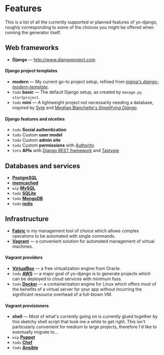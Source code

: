Features
===

This is a list of all the currently supported or planned features of yo-django, roughly corresponding to some of the choices you might be offered when running the generator itself.

Web frameworks
---

* **Django** &mdash; http://www.djangoproject.com

#### Django project templates
* **modern** &mdash; My current go-to project setup, refined from [nigma's *django-modern-template*](https://github.com/nigma/django-modern-template).
* `todo` **basic** &mdash; The default Django setup, as created by `manage.py startproject`.
* `todo` **mini** &mdash; A lightweight project not necessarily needing a database, inspired by [Syte](https://github.com/rigoneri/syte) and [Meghan Blanchette's *Simplifying Django*](http://radar.oreilly.com/2014/04/simplifying-django.html?utm_source=Python+Weekly+Newsletter&utm_campaign=ef1c091c06-Python_Weekly_Issue_135_April_17_2014&utm_medium=email&utm_term=0_9e26887fc5-ef1c091c06-312699433).

#### Django features and niceties
* `todo` **Social authentication**
* `todo` Custom **user model**
* `todo` Custom **admin site**
* `todo` Custom **permissions** with [Authority](https://github.com/jezdez/django-authority)
* `toto` **APIs** with [Django REST framework](http://www.django-rest-framework.org/) and [Tastypie](http://tastypieapi.org/)

Databases and services
---

* [**PostgreSQL**](http://www.postgresql.org)
* [**memcached**](http://memcached.org/)
* `wip` [**MySQL**](http://www.mysql.com/)
* `todo` [**SQLite**](http://www.sqlite.org/)
* `todo` [**MongoDB**](http://django-nonrel.org/)
* `todo` [**redis**](http://redis.io/)

Infrastructure
---

* [**Fabric**](http://www.fabfile.org/) is my management tool of choice which allows complex operations to be automated with single commands.
* [**Vagrant**](http://www.vagrantup.com) &mdash; a convenient solution for automated management of virtual machines.

#### Vagrant providers
* [**VirtualBox**](https://www.virtualbox.org/) &mdash; a free virtualization engine from Oracle.
* `todo` [**AWS**](https://github.com/mitchellh/vagrant-aws) &mdash; a major goal of yo-django is to generate projects which can be deployed to cloud services with minimum fuss.
* `todo` [**Docker**](http://www.docker.com) &mdash; a containerization engine for Linux which offers most of the benefits of a virtual server for your app without incurring the significant resource overhead of a full-blown VM.

#### Vagrant provisioners
* **shell** &mdash; Most of what's currently going on is currently glued together by this sketchy shell script that took me a while to get right. This isn't particularly convenient for medium to large projects, therefore I'd like to eventually migrate to...
* `wip` [**Puppet**](https://docs.vagrantup.com/v2/provisioning/puppet_apply.html)
* `todo` [**Chef**](https://docs.vagrantup.com/v2/provisioning/ansible.html)
* `todo` [**Ansible**](https://docs.vagrantup.com/v2/provisioning/ansible.html)
